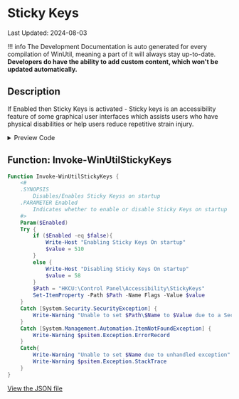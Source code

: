 ﻿# Sticky Keys

Last Updated: 2024-08-03


!!! info
     The Development Documentation is auto generated for every compilation of WinUtil, meaning a part of it will always stay up-to-date. **Developers do have the ability to add custom content, which won't be updated automatically.**


## Description

If Enabled then Sticky Keys is activated - Sticky keys is an accessibility feature of some graphical user interfaces which assists users who have physical disabilities or help users reduce repetitive strain injury.

<!-- BEGIN CUSTOM CONTENT -->

<!-- END CUSTOM CONTENT -->

<details>
<summary>Preview Code</summary>

```json
{
    "Content":  "Sticky Keys",
    "Description":  "If Enabled then Sticky Keys is activated - Sticky keys is an accessibility feature of some graphical user interfaces which assists users who have physical disabilities or help users reduce repetitive strain injury.",
    "category":  "Customize Preferences",
    "panel":  "2",
    "Order":  "a108_",
    "Type":  "Toggle"
}
```
</details>

## Function: Invoke-WinUtilStickyKeys
```powershell
Function Invoke-WinUtilStickyKeys {
    <#
    .SYNOPSIS
        Disables/Enables Sticky Keyss on startup
    .PARAMETER Enabled
        Indicates whether to enable or disable Sticky Keys on startup
    #>
    Param($Enabled)
    Try {
        if ($Enabled -eq $false){
            Write-Host "Enabling Sticky Keys On startup"
            $value = 510
        }
        else {
            Write-Host "Disabling Sticky Keys On startup"
            $value = 58
        }
        $Path = "HKCU:\Control Panel\Accessibility\StickyKeys"
        Set-ItemProperty -Path $Path -Name Flags -Value $value
    }
    Catch [System.Security.SecurityException] {
        Write-Warning "Unable to set $Path\$Name to $Value due to a Security Exception"
    }
    Catch [System.Management.Automation.ItemNotFoundException] {
        Write-Warning $psitem.Exception.ErrorRecord
    }
    Catch{
        Write-Warning "Unable to set $Name due to unhandled exception"
        Write-Warning $psitem.Exception.StackTrace
    }
}
```


<!-- BEGIN SECOND CUSTOM CONTENT -->

<!-- END SECOND CUSTOM CONTENT -->

[View the JSON file](https://github.com/ChrisTitusTech/winutil/tree/main/config/tweaks.json)

